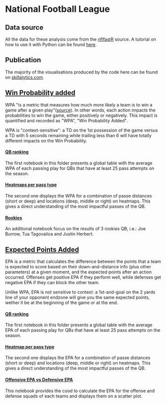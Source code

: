 # National Football League 

## Data source

All the data for these analysis come from the [nflfastR](https://github.com/mrcaseb/nflfastR?) source. A tutorial on how to use it with Python can be found [here](https://github.com/maxbolger/nflfastR-Python-Tutorial/blob/main/nflfastR_python_tutorial.ipynb).

## Publication
The majority of the visualisations produced by the code here can be found on [skillalytics.com](http://skillalytics.com/stats/nfl-quarterbacks/).

## [Win Probability added](https://github.com/Nicolas-Schonau/sports-data-analysis/tree/master/NFL/WPA)
WPA "is a metric that measures how much more likely a team is to win a game after a given play"([source](https://medium.com/@hajimealabanza/did-the-new-orleans-saints-add-the-missing-piece-to-their-offense-fe9bb2f37116)). In other words, each action impacts the probabilities to win the game, either positively or negatively. This impact is quantified and recorded as "WPA", "Win Probability Added". 

WPA is "context-sensitive": a TD on the 1st possession of the game versus a TD  with 5 seconds remaining while trailing less than 6 will have totally different impacts on the Win Probability. 

#### [QB ranking](https://github.com/Nicolas-Schonau/sports-data-analysis/blob/master/NFL/WPA/QB_ranking_by_WPA_all_season.ipynb)
The first notebook in this folder presents a global table with the average WPA of each passing play for QBs that have at least 25 pass attempts on the season. 

#### [Heatmaps per pass type](https://github.com/Nicolas-Schonau/sports-data-analysis/blob/master/NFL/WPA/Heatmap_all_qb_wpa.ipynb)
The second one displays the WPA for a combination of passe distances (short or deep) and locations (deep, middle or right) on heatmaps. This gives a direct understanding of the most impactful passes of the QB. 

#### [Rookies](https://github.com/Nicolas-Schonau/sports-data-analysis/blob/master/NFL/WPA/impact_rookie_qbs_2020.ipynb)
An additional notebook focus on the results of 3 rookies QB, i.e.: Joe Burrow, Tua Tagovailoa and Justin Herbert.

## [Expected Points Added](https://github.com/Nicolas-Schonau/sports-data-analysis/tree/master/NFL/EPA)
EPA is a metric that calculates the difference between the points that a team is expected to score based on their down-and-distance info (plus other parameters) at a given moment, and the expected points after an action occurred. Offenses get positive EPA if they perform well, while defenses get negative EPA if they can block the other team. 

Unlike WPA, EPA is not sensitive to context: a 1st-and-goal on the 2 yards line of your opponent endzone will give you the same expected points, wether it be at the beginning of the game or at the end.

#### [QB ranking](https://github.com/Nicolas-Schonau/sports-data-analysis/blob/master/NFL/EPA/QB_ranking_by_EPA.ipynb)
The first notebook in this folder presents a global table with the average EPA of each passing play for QBs that have at least 25 pass attempts on the season. 

#### [Heatmap per pass type](https://github.com/Nicolas-Schonau/sports-data-analysis/blob/master/NFL/EPA/Heatmap_all_qb_epa.ipynb)
The second one displays the EPA for a combination of passe distances (short or deep) and locations (deep, middle or right) on heatmaps. This gives a direct understanding of the most impactful passes of the QB.

#### [Offensive EPA vs Defensive EPA](https://github.com/Nicolas-Schonau/sports-data-analysis/blob/master/NFL/EPA/Teams_off_epa_vs_def_epa.ipynb)
This notebook provides the cood to calculate the EPA for the offense and defense squads of each teams and displays them on a scatter plot.
